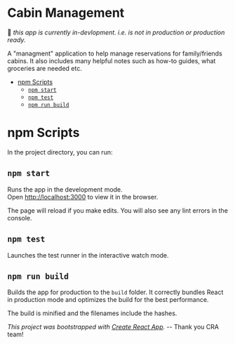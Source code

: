 # Cabin Management <!-- omit in toc -->

👀 _this app is currently in-devlopment. i.e. is not in production or production ready._

A "managment" application to help manage reservations for family/friends cabins. It also includes many helpful notes such as how-to guides, what groceries are needed etc.

- [npm Scripts](#npm-scripts)
  - [`npm start`](#npm-start)
  - [`npm test`](#npm-test)
  - [`npm run build`](#npm-run-build)

# npm Scripts

In the project directory, you can run:

## `npm start`

Runs the app in the development mode.<br />
Open [http://localhost:3000](http://localhost:3000) to view it in the browser.

The page will reload if you make edits. You will also see any lint errors in the console.

## `npm test`

Launches the test runner in the interactive watch mode.

## `npm run build`

Builds the app for production to the `build` folder. It correctly bundles React in production mode and optimizes the build for the best performance.

The build is minified and the filenames include the hashes.

_This project was bootstrapped with [Create React App](https://github.com/facebook/create-react-app)._ -- Thank you CRA team!
